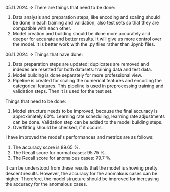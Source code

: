 05.11.2024 => There are things that need to be done:
1) Data analysis and preparation steps, like encoding and scaling should be done in each training and validation, also test sets so that they are compatible with each other.
2) Model creation and building should be done more accurately and deeper for accurate and better results. It will give us more control over the model. It is better work with the .py files rather than .ipynb files.

06.11.2024 => Things that have done:
1) Data preparation steps are updated: duplicates are removed and indexes are resetted for both datasets: training data and test data.
2) Model building is done separately for more professional view. 
3) Pipeline is created for scaling the numerical features and encoding the categorical features. This pipeline is used in preprocessing training and validation steps. Then it is used for the test set.

Things that need to be done:
1) Model structure needs to be improved, because the final accuracy is approximately 60%. Learning rate scheduling, learning rate adjustments can be done. Validation step can be added to the model building steps.
2) Overfitting should be checked, if it occurs.

I have improved the model's performances and metrics are as follows:
1) The accuracy score is 89.65 %.
2) The Recall score for normal cases: 95.75 %.
3) The Recall score for anomalous cases: 79.7 %.

It can be understood from these results that the model is showing pretty descent results. However, the accuracy for the anomalous cases can be higher.
Therefore, the model structure should be improved for increasing the accuracy for the anomalous cases.

